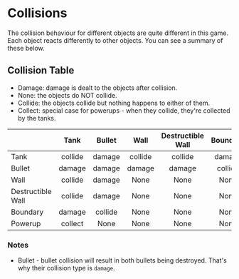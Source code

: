 # Collisions

The collision behaviour for different objects are quite different in this game. Each object reacts differently to
other objects. You can see a summary of these below.

## Collision Table

- Damage: damage is dealt to the objects after collision.
- None: the objects do NOT collide.
- Collide: the objects collide but nothing happens to either of them.
- Collect: special case for powerups - when they collide, they're collected by the tanks.

|                   |  Tank   | Bullet  |  Wall   | Destructible Wall | Boundary | Powerup |
|-------------------|:-------:|:-------:|:-------:|:-----------------:|:--------:|:-------:|
| Tank              | collide | damage  | collide |      collide      |  damage  | collect |
| Bullet            | damage  | damage  | damage  |      damage       | collide  |  None   |
| Wall              | collide | damage  |  None   |       None        |   None   |  None   |
| Destructible Wall | collide | damage  |  None   |       None        |   None   |  None   |
| Boundary          | damage  | collide |  None   |       None        |   None   |  None   |
| Powerup           | collect |  None   |  None   |       None        |   None   |  None   |

### Notes

- Bullet - bullet collision will result in both bullets being destroyed. That's why their collision type is `damage`.
